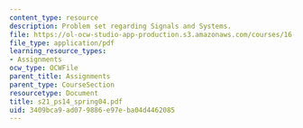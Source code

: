 ```yaml
---
content_type: resource
description: Problem set regarding Signals and Systems.
file: https://ol-ocw-studio-app-production.s3.amazonaws.com/courses/16-01-unified-engineering-i-ii-iii-iv-fall-2005-spring-2006/3409bca9ad079886e97eba04d4462085_s21_ps14_spring04.pdf
file_type: application/pdf
learning_resource_types:
- Assignments
ocw_type: OCWFile
parent_title: Assignments
parent_type: CourseSection
resourcetype: Document
title: s21_ps14_spring04.pdf
uid: 3409bca9-ad07-9886-e97e-ba04d4462085
---
```

